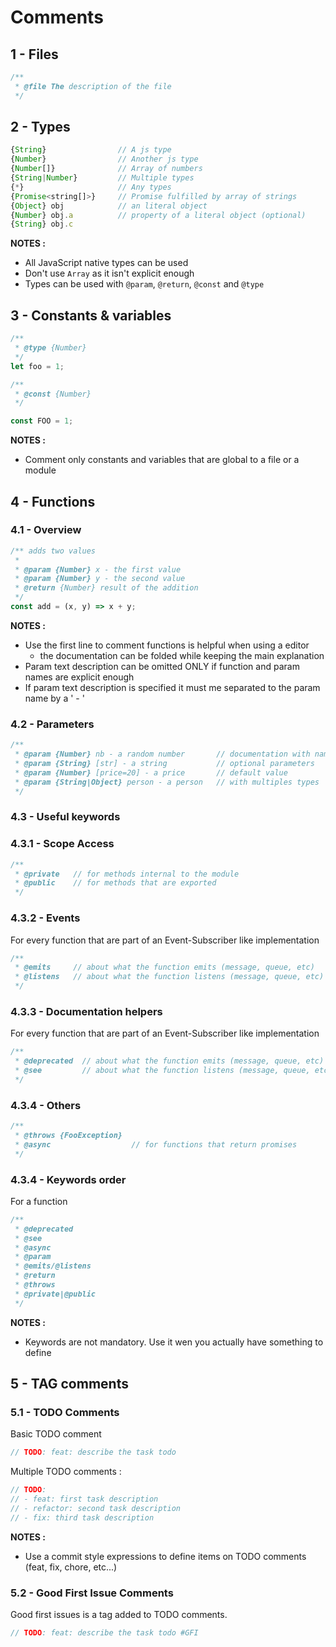 # Comments

## 1 - Files

```js
/**
 * @file The description of the file
 */
```

## 2 - Types

```js
{String}                // A js type
{Number}                // Another js type
{Number[]}              // Array of numbers
{String|Number}         // Multiple types
{*}                     // Any types
{Promise<string[]>}     // Promise fulfilled by array of strings
{Object} obj            // an literal object
{Number} obj.a          // property of a literal object (optional)
{String} obj.c
```

**NOTES :**

- All JavaScript native types can be used
- Don't use `Array` as it isn't explicit enough
- Types can be used with `@param`, `@return`, `@const` and `@type`

## 3 - Constants & variables

```js
/**
 * @type {Number}
 */
let foo = 1;
```

```js
/**
 * @const {Number}
 */

const FOO = 1;
```

**NOTES :**

- Comment only constants and variables that are global to a file or a module

## 4 - Functions

### 4.1 - Overview

```js
/** adds two values
 *
 * @param {Number} x - the first value
 * @param {Number} y - the second value
 * @return {Number} result of the addition
 */
const add = (x, y) => x + y;
```

**NOTES :**

- Use the first line to comment functions is helpful when using a editor
  - the documentation can be folded while keeping the main explanation
- Param text description can be omitted ONLY if function and param names are explicit enough
- If param text description is specified it must me separated to the param name by a ' - '

### 4.2 - Parameters

```js
/**
 * @param {Number} nb - a random number       // documentation with name type and description
 * @param {String} [str] - a string           // optional parameters
 * @param {Number} [price=20] - a price       // default value
 * @param {String|Object} person - a person   // with multiples types
 */
```

### 4.3 - Useful keywords

### 4.3.1 - Scope Access

```js
/**
 * @private   // for methods internal to the module
 * @public    // for methods that are exported
 */
```

### 4.3.2 - Events

For every function that are part of an Event-Subscriber like implementation

```js
/**
 * @emits     // about what the function emits (message, queue, etc)
 * @listens   // about what the function listens (message, queue, etc)
 */
```

### 4.3.3 - Documentation helpers

For every function that are part of an Event-Subscriber like implementation

```js
/**
 * @deprecated  // about what the function emits (message, queue, etc)
 * @see         // about what the function listens (message, queue, etc)
 */
```

### 4.3.4 - Others

```js
/**
 * @throws {FooException}
 * @async                  // for functions that return promises
 */
```

### 4.3.4 - Keywords order

For a function

```js
/**
 * @deprecated
 * @see
 * @async
 * @param
 * @emits/@listens
 * @return
 * @throws
 * @private|@public
 */
```

**NOTES :**

- Keywords are not mandatory. Use it wen you actually have something to define

## 5 - TAG comments

### 5.1 - TODO Comments

Basic TODO comment

```js
// TODO: feat: describe the task todo
```

Multiple TODO comments :

```js
// TODO:
// - feat: first task description
// - refactor: second task description
// - fix: third task description
```

**NOTES :**

- Use a commit style expressions to define items on TODO comments (feat, fix, chore, etc...)

### 5.2 - Good First Issue Comments

Good first issues is a tag added to TODO comments.

```js
// TODO: feat: describe the task todo #GFI
```
